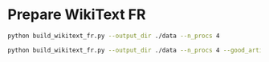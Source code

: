 # Prepare WikiText FR

```bash
python build_wikitext_fr.py --output_dir ./data --n_procs 4
```

```bash
python build_wikitext_fr.py --output_dir ./data --n_procs 4 --good_articles
```
